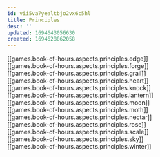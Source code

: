 ```yaml
---
id: vii5va7yealtbjo2vx6c5hl
title: Principles
desc: ''
updated: 1694643056630
created: 1694628862058
---
```

[[games.book-of-hours.aspects.principles.edge]]  
[[games.book-of-hours.aspects.principles.forge]]  
[[games.book-of-hours.aspects.principles.grail]]  
[[games.book-of-hours.aspects.principles.heart]]  
[[games.book-of-hours.aspects.principles.knock]]  
[[games.book-of-hours.aspects.principles.lantern]]  
[[games.book-of-hours.aspects.principles.moon]]  
[[games.book-of-hours.aspects.principles.moth]]  
[[games.book-of-hours.aspects.principles.nectar]]  
[[games.book-of-hours.aspects.principles.rose]]  
[[games.book-of-hours.aspects.principles.scale]]  
[[games.book-of-hours.aspects.principles.sky]]  
[[games.book-of-hours.aspects.principles.winter]]  
